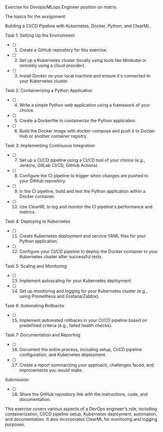Exercise for Devops/MLops Engineer position on matrix.

 

The topics for the assignment:

Building a CI/CD Pipeline with Kubernetes, Docker, Python, and ClearML.

 

Task 1: Setting Up the Environment

 

- [ ] 1. Create a GitHub repository for this exercise.

- [ ] 2. Set up a Kubernetes cluster (locally using tools like Minikube or remotely using a cloud provider).

- [ ] 3. Install Docker on your local machine and ensure it's connected to your Kubernetes cluster.

 

Task 2: Containerizing a Python Application

 

- [ ] 4. Write a simple Python web application using a framework of your choice.

- [ ] 5. Create a Dockerfile to containerize the Python application.

- [ ] 6. Build the Docker image with docker-compose and push it to Docker Hub or another container registry.

 

Task 3: Implementing Continuous Integration

 

- [ ] 7. Set up a CI/CD pipeline using a CI/CD tool of your choice (e.g., Jenkins, GitLab CI/CD, GitHub Actions).

- [ ] 8. Configure the CI pipeline to trigger when changes are pushed to your GitHub repository.

- [ ] 9. In the CI pipeline, build and test the Python application within a Docker container.

- [ ] 10. Use ClearML to log and monitor the CI pipeline's performance and metrics.

 

Task 4: Deploying to Kubernetes

 

- [ ] 11. Create Kubernetes deployment and service YAML files for your Python application.

- [ ] 12. Configure your CI/CD pipeline to deploy the Docker container to your Kubernetes cluster after successful tests.

 

Task 5: Scaling and Monitoring

 

- [ ] 13. Implement autoscaling for your Kubernetes deployment.

- [ ] 14. Set up monitoring and logging for your Kubernetes cluster (e.g., using Prometheus and Grafana/Zabbix).

 

Task 6: Automating Rollbacks

 

- [ ] 15. Implement automated rollbacks in your CI/CD pipeline based on predefined criteria (e.g., failed health checks).

 

Task 7: Documentation and Reporting

 

- [ ] 16. Document the entire process, including setup, CI/CD pipeline configuration, and Kubernetes deployment.

- [ ] 17. Create a report summarizing your approach, challenges faced, and improvements you would make.

 

Submission:

 

- [ ] 18. Share the GitHub repository link with the instructions, code, and documentation.

 

This exercise covers various aspects of a DevOps engineer's role, including containerization, CI/CD pipeline setup, Kubernetes deployment, automation, and documentation. It also incorporates ClearML for monitoring and logging purposes.
